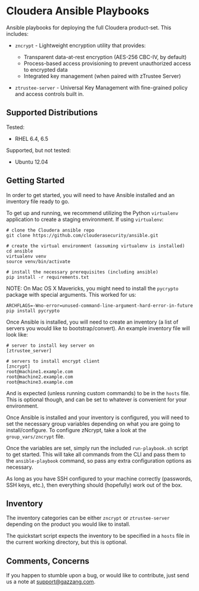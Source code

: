 Cloudera Ansible Playbooks
=========================

Ansible playbooks for deploying the full Cloudera product-set. This includes:

* `zncrypt` - Lightweight encryption utility that provides:
  * Transparent data-at-rest encryption (AES-256 CBC-IV, by default)
  * Process-based access provisioning to prevent unauthorized access to encrypted data
  * Integrated key management (when paired with zTrustee Server)
  
* `ztrustee-server` - Universal Key Management with fine-grained policy and access controls built in.

Supported Distributions
-----------------------

Tested:

* RHEL 6.4, 6.5

Supported, but not tested:

* Ubuntu 12.04

Getting Started
---------------

In order to get started, you will need to have Ansible installed and an inventory file ready to go.

To get up and running, we recommend utilizing the Python `virtualenv` application to create a staging environment. If using `virtualenv`:

```
# clone the Cloudera ansible repo
git clone https://github.com/clouderasecurity/ansible.git

# create the virtual environment (assuming virtualenv is installed)
cd ansible
virtualenv venv
source venv/bin/activate

# install the necessary prerequisites (including ansible)
pip install -r requirements.txt
```

NOTE: On Mac OS X Mavericks, you might need to install the `pycrypto` package with special arguments. This worked for us:

```
ARCHFLAGS=-Wno-error=unused-command-line-argument-hard-error-in-future pip install pycrypto
```

Once Ansible is installed, you will need to create an inventory (a list of servers you would like to bootstrap/convert). An example inventory file will look like:

```
# server to install key server on
[ztrustee_server]

# servers to install encrypt client
[zncrypt]
root@machine1.example.com
root@machine2.example.com
root@machine3.example.com
```

And is expected (unless running custom commands) to be in the `hosts` file. This is optional though, and can be set to whatever is convenient for your environment.

Once Ansible is installed and your inventory is configured, you will need to set the necessary group variables depending on what you are going to install/configure. To configure zNcrypt, take a look at the `group_vars/zncrypt` file.

Once the variables are set, simply run the included `run-playbook.sh` script to get started. This will take all commands from the CLI and pass them to the `ansible-playbook` command, so pass any extra configuration options as necessary.

As long as you have SSH configured to your machine correctly (passwords, SSH keys, etc.), then everything should (hopefully) work out of the box.

Inventory
---------

The inventory categories can be either `zncrypt` or `ztrustee-server` depending on the product you would like to install. 

The quickstart script expects the inventory to be specified in a `hosts` file in the current working directory, but this is optional.

Comments, Concerns
------------------

If you happen to stumble upon a bug, or would like to contribute, just send us a note at <support@gazzang.com>.
